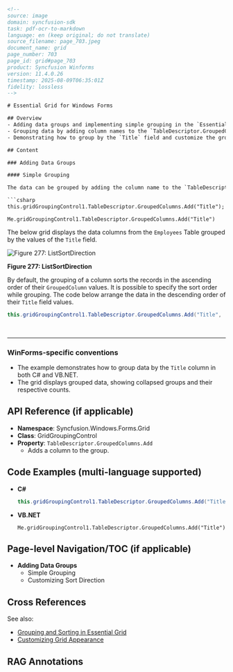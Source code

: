 ```html
<!--
source: image
domain: syncfusion-sdk
task: pdf-ocr-to-markdown
language: en (keep original; do not translate)
source_filename: page_703.jpeg
document_name: grid
page_number: 703
page_id: grid#page_703
product: Syncfusion Winforms
version: 11.4.0.26
timestamp: 2025-08-09T06:35:01Z
fidelity: lossless
-->

# Essential Grid for Windows Forms

## Overview
- Adding data groups and implementing simple grouping in the `Essential Grid` control.
- Grouping data by adding column names to the `TableDescriptor.GroupedColumns` property.
- Demonstrating how to group by the `Title` field and customize the grouping sort direction.

## Content

### Adding Data Groups

#### Simple Grouping

The data can be grouped by adding the column name to the `TableDescriptor.GroupedColumns` property.

```csharp
this.gridGroupingControl1.TableDescriptor.GroupedColumns.Add("Title");
```

```vb.net
Me.gridGroupingControl1.TableDescriptor.GroupedColumns.Add("Title")
```

The below grid displays the data columns from the `Employees` Table grouped by the values of the `Title` field.

![Figure 277: ListSortDirection](figure277.png)

**Figure 277: ListSortDirection**

By default, the grouping of a column sorts the records in the ascending order of their `GroupedColumn` values. It is possible to specify the sort order while grouping. The code below arrange the data in the descending order of their `Title` field values.

```csharp
this.gridGroupingControl1.TableDescriptor.GroupedColumns.Add("Title",
```

<br>

---

### WinForms-specific conventions
- The example demonstrates how to group data by the `Title` column in both C# and VB.NET.
- The grid displays grouped data, showing collapsed groups and their respective counts.

## API Reference (if applicable)

- **Namespace**: Syncfusion.Windows.Forms.Grid
- **Class**: GridGroupingControl
- **Property**: `TableDescriptor.GroupedColumns.Add`
  - Adds a column to the group.

## Code Examples (multi-language supported)

- **C#**
  ```csharp
  this.gridGroupingControl1.TableDescriptor.GroupedColumns.Add("Title");
  ```

- **VB.NET**
  ```vb.net
  Me.gridGroupingControl1.TableDescriptor.GroupedColumns.Add("Title")
  ```

## Page-level Navigation/TOC (if applicable)

- **Adding Data Groups**
  - Simple Grouping
  - Customizing Sort Direction

## Cross References

See also:
- [Grouping and Sorting in Essential Grid](#grouping-and-sorting-in-essential-grid)
- [Customizing Grid Appearance](#customizing-grid-appearance)

## RAG Annotations

<!-- tags: [WinForms, Grid, Grouping, Sorting, TableDescriptor] keywords: [Essential Grid, GroupedColumns, TableDescriptor.GroupedColumns, ListSortDirection, WinForms, C#, VB.NET, Employees Table, Title field, Grouped data, Sorting order] -->
```